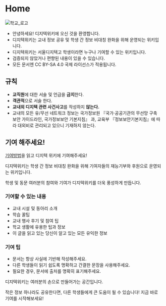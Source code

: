 # Home

![학교_로고](assets/image/logo.png)

- 안녕하세요! 디지텍위키에 오신 것을 환영합니다.
- 디지텍위키는 교내 정보 공유 및 학생 간 정보 비대칭 완화을 위해 운영되는 위키입니다.
- 디지텍위키는 서울디지텍고 학생이라면 누구나 기여할 수 있는 위키입니다.
- 검증되지 않았거나 편향된 내용이 있을 수 있습니다.
- 모든 문서엔 CC BY-SA 4.0 국제 라이선스가 적용됩니다.

## 규칙

- **교직원**에 대한 서술 및 언급을 **금지**한다.
- **객관적**으로 서술 한다.
- **교내외 디지텍 관련 사건사고**를 작성하지 **않는다.**
- 교내의 모든 유/무선 네트워크 정보는 국가정보원 『국가·공공기관의 무선망 구축 보안 가이드라인, 국가정보보안 기본지침』 과,
  교육부 『정보보안기본지침』에 따라 대외비로 관리되고 있으니 기재하지 않는다.

## 기여 해주세요!
[기여방법](./기여방법/index.md/)을 읽고 디지텍 위키에 기여해주세요!

디지텍위키는 학생 간 정보 비대칭 완화을 위해 기여자들의 재능기부와 후원으로 운영되는 위키입니다.

학생 및 동문 여러분의 참여와 기여가 디지텍위키를 더욱 풍성하게 만듭니다.

### 기여할 수 있는 내용
- 교내 시설 및 동아리 소개
- 학습 꿀팁
- 교내 행사 후기 및 참여 팁
- 학교 생활에 유용한 팁과 정보
- 이 글을 읽고 있는 당신이 알고 있는 모든 유익한 정보


### 기여 팁
- 문서는 항상 사실에 기반해 작성해주세요.
- 다른 학생들이 읽기 쉽도록 명확하고 간결한 문장을 사용해주세요.
- 필요한 경우, 문서에 출처를 명확히 표기해주세요.

디지텍위키는 여러분의 손으로 만들어가는 공간입니다.

작은 정보 하나라도 공유한다면, 다른 학생들에게 큰 도움이 될 수 있습니다!
지금 바로 기여를 시작해보세요!
